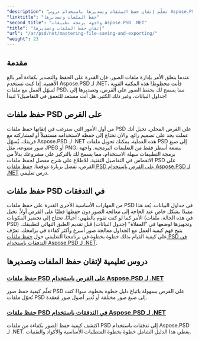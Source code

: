 ```yaml
---
"description": "تعلّم إتقان حفظ الملفات وتصديرها باستخدام دروس Aspose.PSD لـ .NET. حوّل ملفات PSD بسهولة وأدر أصول الصور المعقدة بكفاءة."
"linktitle": "حفظ الملفات وتصديرها"
"second_title": "واجهة برمجة تطبيقات Aspose.PSD .NET"
"title": "إتقان حفظ الملفات وتصديرها"
"url": "/ar/psd/net/mastering-file-saving-and-exporting/"
"weight": 23
---
```


## مقدمة

عندما يتعلق الأمر بإدارة ملفات الصور، فإن القدرة على الحفظ والتصدير بكفاءة أمر بالغ الأهمية. إذا كنت تستخدم Aspose.PSD لـ .NET، فأنت محظوظ! هذه المكتبة القوية تُسهّل العمل مع ملفات PSD، مما يسمح لك بحفظ الصور على القرص، وتصديرها إلى جداول البيانات، وغير ذلك الكثير. هل أنت مستعد للتعمق في التفاصيل؟ لنبدأ!

## حفظ ملفات PSD على القرص

من أول الأمور التي سترغب في إتقانها حفظ ملفات PSD على القرص المحلي. تخيل أنك عملت بجد على تصميم رائع، والآن تحتاج إلى حفظه لاستخدامه مستقبلاً أو لمشاركته مع فريقك. يُسهّل Aspose.PSD لـ .NET هذه العملية. يمكنك تحويل ملفات PSD إلى صيغ صور متنوعة، مثل JPEG أو PNG، ببضعة أسطر فقط من التعليمات البرمجية. واجهة برمجة التطبيقات سهلة الاستخدام، مما يسمح لك بالتركيز على مشروعك بدلاً من الانغماس في التفاصيل التقنية. للاطلاع على شرح مفصل لحفظ ملفات PSD على القرص، تفضل بزيارة موقعنا. [حفظ ملفات PSD على القرص باستخدام Aspose.PSD لـ .NET](./saving-psd-files-to-disk/) درس تعليمي.

## حفظ ملفات PSD في التدفقات

من المهارات الأساسية الأخرى القدرة على حفظ ملفات PSD في جداول البيانات. يُعد هذا مفيدًا بشكل خاص عند الحاجة إلى معالجة الصور دون حفظها فعليًا على القرص أولاً. تخيل الأمر كما لو كنت تقوم بالطهي: أحيانًا، تحتاج إلى تحضير المكونات (في هذه الحالة، ملفات PSD) وتجهيزها لوضعها في "المقلاة" (جدول البيانات) قبل تقديم الطبق النهائي لتطبيقك. يتيح فهم كيفية العمل مع الجداول معالجة صور أسرع وأكثر كفاءة في برامجك. تعرّف على كيفية القيام بذلك خطوة بخطوة في برنامجنا التعليمي حول [حفظ ملفات PSD في التدفقات باستخدام Aspose.PSD لـ .NET](./saving-psd-files-to-streams/).

## دروس تعليمية لإتقان حفظ الملفات وتصديرها
### [حفظ ملفات PSD على القرص باستخدام Aspose.PSD لـ .NET](./saving-psd-files-to-disk/)
تعلّم كيفية حفظ صور PSD على القرص بسهولة باتباع دليل خطوة بخطوة. سواءً كنت تُحوّل ملفات PSD إلى صيغ صور مختلفة أو تُدير أصول صور مُعقدة.
### [حفظ ملفات PSD في التدفقات باستخدام Aspose.PSD لـ .NET](./saving-psd-files-to-streams/)
اكتشف كيفية حفظ الصور بكفاءة من ملفات PSD إلى تدفقات باستخدام Aspose.PSD لـ .NET. يغطي هذا الدليل الشامل خطوة بخطوة المتطلبات الأساسية والأكواد والتقنيات.